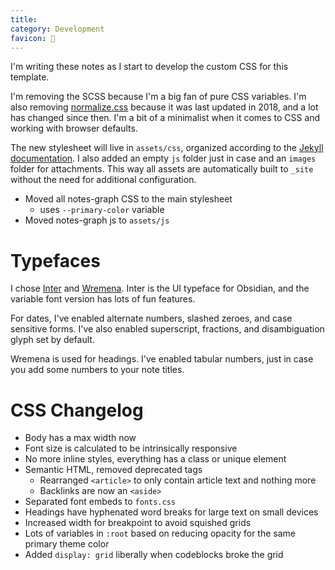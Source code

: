 ```yaml
---
title: 
category: Development
favicon: 🎨
---
```


I'm writing these notes as I start to develop the custom CSS for this template.

I'm removing the SCSS because I'm a big fan of pure CSS variables. I'm also removing [normalize.css](https://github.com/necolas/normalize.css) because it was last updated in 2018, and a lot has changed since then. I'm a bit of a minimalist when it comes to CSS and working with browser defaults.

The new stylesheet will live in `assets/css`, organized according to the [Jekyll documentation](https://jekyllrb.com/docs/step-by-step/07-assets/). I also added an empty `js` folder just in case and an `images` folder for attachments. This way all assets are automatically built to `_site` without the need for additional configuration.

- Moved all notes-graph CSS to the main stylesheet
	- uses `--primary-color` variable
- Moved notes-graph js to `assets/js`

# Typefaces
I chose [Inter](https://rsms.me/inter/) and [Wremena](https://typefaces.temporarystate.net/preview/Wremena). Inter is the UI typeface for Obsidian, and the variable font version has lots of fun features.

For dates, I've enabled alternate numbers, slashed zeroes, and case sensitive forms. I've also enabled superscript, fractions, and disambiguation glyph set by default.

Wremena is used for headings. I've enabled tabular numbers, just in case you add some numbers to your note titles.

# CSS Changelog
- Body has a max width now
- Font size is calculated to be intrinsically responsive
- No more inline styles, everything has a class or unique element
- Semantic HTML, removed deprecated tags
	- Rearranged `<article>` to only contain article text and nothing more
	- Backlinks are now an `<aside>`
- Separated font embeds to `fonts.css`
- Headings have hyphenated word breaks for large text on small devices
- Increased width for breakpoint to avoid squished grids
- Lots of variables in `:root` based on reducing opacity for the same primary theme color
- Added `display: grid` liberally when codeblocks broke the grid